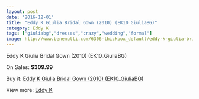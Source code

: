 ```yaml
---
layout: post
date: '2016-12-01'
title: "Eddy K Giulia Bridal Gown (2010) (EK10_GiuliaBG)"
category: Eddy K
tags: ["giuliabg","dresses","crazy","wedding","formal"]
image: http://www.benemulti.com/6306-thickbox_default/eddy-k-giulia-bridal-gown-2010-ek10giuliabg.jpg
---
```

Eddy K Giulia Bridal Gown (2010) (EK10_GiuliaBG)

On Sales: **$309.99**
<a href="https://www.benemulti.com/en/eddy-knbspnbsp/2370-eddy-k-giulia-bridal-gown-2010-ek10giuliabg.html"><amp-img layout="responsive" width="600" height="600" src="//www.benemulti.com/6306-thickbox_default/eddy-k-giulia-bridal-gown-2010-ek10giuliabg.jpg" alt="Eddy K Giulia Bridal Gown (2010) (EK10_GiuliaBG) 0" /></a>
<a href="https://www.benemulti.com/en/eddy-knbspnbsp/2370-eddy-k-giulia-bridal-gown-2010-ek10giuliabg.html"><amp-img layout="responsive" width="600" height="600" src="//www.benemulti.com/6308-thickbox_default/eddy-k-giulia-bridal-gown-2010-ek10giuliabg.jpg" alt="Eddy K Giulia Bridal Gown (2010) (EK10_GiuliaBG) 1" /></a>
<a href="https://www.benemulti.com/en/eddy-knbspnbsp/2370-eddy-k-giulia-bridal-gown-2010-ek10giuliabg.html"><amp-img layout="responsive" width="600" height="600" src="//www.benemulti.com/6307-thickbox_default/eddy-k-giulia-bridal-gown-2010-ek10giuliabg.jpg" alt="Eddy K Giulia Bridal Gown (2010) (EK10_GiuliaBG) 2" /></a>

Buy it: [Eddy K Giulia Bridal Gown (2010) (EK10_GiuliaBG)](https://www.benemulti.com/en/eddy-knbspnbsp/2370-eddy-k-giulia-bridal-gown-2010-ek10giuliabg.html "Eddy K Giulia Bridal Gown (2010) (EK10_GiuliaBG)")

View more: [Eddy K](https://www.benemulti.com/en/23-eddy-knbspnbsp "Eddy K")